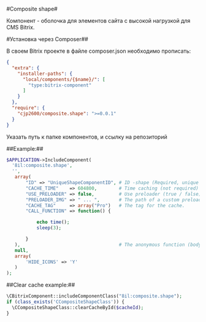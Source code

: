 #Composite shape#

Компонент - оболочка для элементов сайта с высокой нагрузкой для CMS Bitrix.

#Установка через Composer##

В своем Bitrix проекте в файле composer.json необходимо прописать:

```json
{
  "extra": {
    "installer-paths": {
      "local/components/{$name}/": [
        "type:bitrix-component"
      ]
    }
  },
  "require": {
    "cjp2600/composite.shape": ">=0.0.1"
  }
}
```
Указать путь к папке компонентов, и ссылку на репозиторий 

##Example:##

```php
$APPLICATION->IncludeComponent(
  '8il:composite.shape',
  '',
   array(
       "ID" => "UniqueShapeComponentID", # ID -shape (Required, unique parameter)
       "CACHE_TIME"    => 604800,        # Time caching (not required)
       "USE_PRELOADER" => false,         # Use preloader (true / false) (Optional - default false)
       "PRELOADER_IMG" => " ... ",       # The path of a custom preloader for (the default one that is in the images)
       "CACHE_TAG"     => array("Pro")   # The tag for the cache.
       "CALL_FUNCTION" => function() {

           echo time();   
           sleep(3);

       }
   ),                                    # The anonymous function (body -shape)
   null,
   array(
       'HIDE_ICONS' => 'Y'
   )
);
```


##Clear cache example:##

 ```php
\CBitrixComponent::includeComponentClass("8il:composite.shape");
if (class_exists('CCompositeShapeClass')) {
   \CCompositeShapeClass::clearCacheById($cacheId);
}
  
 ```